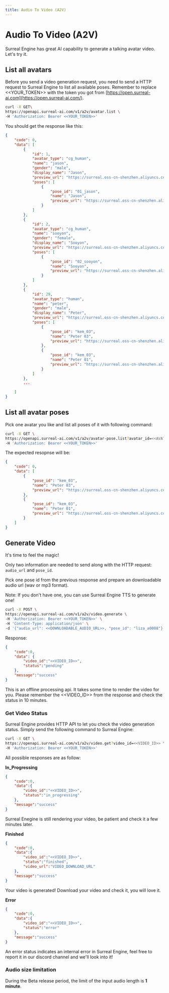 ```yaml
---
title: Audio To Video (A2V)
---
```


# Audio To Video (A2V)

Surreal Engine has great AI capability to generate a talking avatar video. Let's try it.

## List all avatars

Before you send a video generation request, you need to send a HTTP request to Surreal Engine to list all available poses. Remember to replace <<YOUR_TOKEN>> with the token you got from [https://open.surreal-ai.com](https://open.surreal-ai.com/).

```bash
curl -X GET\
https://openapi.surreal-ai.com/v1/a2v/avatar.list \
-H 'Authorization: Bearer <<YOUR_TOKEN>>'
```

You should get the response like this:

```json
{
    "code": 0,
    "data": [
        {
            "id": 1,
            "avatar_type": "cg_human",
            "name": "jason",
            "gender": "male",
            "display_name": "Jason",
            "preview_url": "https://surreal.oss-cn-shenzhen.aliyuncs.com/tahoe_virtual_char%2Fcg%2Fv1%2F01_jason%2Ftarget.png?Expires=1650862302&OSSAccessKeyId=LTAI4FhUZsa1YYumWbTWusLN&Signature=829%2F1AdADAmkCPinl0C5ch3KCIs%3D",
            "poses": [
                {
                    "pose_id": "01_jason",
                    "name": "Jason",
                    "preview_url": "https://surreal.oss-cn-shenzhen.aliyuncs.com/tahoe_virtual_char%2Fcg%2Fv1%2F01_jason%2Ftarget.png?Expires=1650862302&OSSAccessKeyId=LTAI4FhUZsa1YYumWbTWusLN&Signature=829%2F1AdADAmkCPinl0C5ch3KCIs%3D"
                }
            ]
        },
        {
            "id": 2,
            "avatar_type": "cg_human",
            "name": "sooyon",
            "gender": "female",
            "display_name": "Sooyon",
            "preview_url": "https://surreal.oss-cn-shenzhen.aliyuncs.com/tahoe_virtual_char%2Fcg%2Fv1%2F02_sooyon%2Ftarget.png?Expires=1650862302&OSSAccessKeyId=LTAI4FhUZsa1YYumWbTWusLN&Signature=P%2FVIGKQ0d0ky1QmepEif6Cbsuvc%3D",
            "poses": [
                {
                    "pose_id": "02_sooyon",
                    "name": "Sooyon",
                    "preview_url": "https://surreal.oss-cn-shenzhen.aliyuncs.com/tahoe_virtual_char%2Fcg%2Fv1%2F02_sooyon%2Ftarget.png?Expires=1650862302&OSSAccessKeyId=LTAI4FhUZsa1YYumWbTWusLN&Signature=P%2FVIGKQ0d0ky1QmepEif6Cbsuvc%3D"
                }
            ]
        },
        {
            "id": 29,
            "avatar_type": "human",
            "name": "peter",
            "gender": "male",
            "display_name": "Peter",
            "preview_url": "https://surreal.oss-cn-shenzhen.aliyuncs.com/tahoe_virtual_char%2Fv3%2Fkem_13%2Ftarget.png?Expires=1650862302&OSSAccessKeyId=LTAI4FhUZsa1YYumWbTWusLN&Signature=Ob9yhXsQ5EOttfMLNPD5PMeKDC8%3D",
            "poses": [
                {
                    "pose_id": "kem_03",
                    "name": "Peter 03",
                    "preview_url": "https://surreal.oss-cn-shenzhen.aliyuncs.com/tahoe_virtual_char%2Fv3%2Fkem_03%2Ftarget.png?Expires=1650862302&OSSAccessKeyId=LTAI4FhUZsa1YYumWbTWusLN&Signature=TIFjfaZsKNuYkA1lOWzwKlYap6A%3D"
                },
                {
                    "pose_id": "kem_03",
                    "name": "Peter 01",
                    "preview_url": "https://surreal.oss-cn-shenzhen.aliyuncs.com/tahoe_virtual_char%2Fv3%2Fkem_13%2Ftarget.png?Expires=1650862302&OSSAccessKeyId=LTAI4FhUZsa1YYumWbTWusLN&Signature=Ob9yhXsQ5EOttfMLNPD5PMeKDC8%3D"
                }
            ]
        },
        ...

    ]
}
```


## List all avatar poses

Pick one avatar you like and list all poses of it with following command:

```bash
curl -X GET \
https://openapi.surreal-ai.com/v1/a2v/avatar-pose.list?avatar_id=<<AVATAR_ID>> \
-H 'Authorization: Bearer <<YOUR_TOKEN>>'
```

The expected resopnse will be:

```json
{
    "code": 0,
    "data": [
        {
            "pose_id": "kem_03",
            "name": "Peter 03",
            "preview_url": "https://surreal.oss-cn-shenzhen.aliyuncs.com/tahoe_virtual_char%2Fv3%2Fkem_03%2Ftarget.png?Expires=1650862302&OSSAccessKeyId=LTAI4FhUZsa1YYumWbTWusLN&Signature=TIFjfaZsKNuYkA1lOWzwKlYap6A%3D"
        },
        {
            "pose_id": "kem_03",
            "name": "Peter 01",
            "preview_url": "https://surreal.oss-cn-shenzhen.aliyuncs.com/tahoe_virtual_char%2Fv3%2Fkem_13%2Ftarget.png?Expires=1650862302&OSSAccessKeyId=LTAI4FhUZsa1YYumWbTWusLN&Signature=Ob9yhXsQ5EOttfMLNPD5PMeKDC8%3D"
        }
    ]
}
```


## Generate Video

It's time to feel the magic!

Only two information are needed to send along with the HTTP request: `audio_url` and `pose_id`.

Pick one pose id from the previous response and prepare an downloadable audio url (wav or mp3 format).

Note: If you don't have one, you can use Surreal Engine TTS to generate one!

```bash
curl -X POST \
https://openapi.surreal-ai.com/v1/a2v/video.generate \
-H 'Authorization: Bearer <<YOUR_TOKEN>>' \
-H 'Content-Type: application/json' \
-d '{"audio_url": <<DOWNLOADABLE_AUDIO_URL>>, "pose_id": "liza_a0008"}'
```

Response:

```json
{
	"code":0,
	"data": {
		"video_id":"<<VIDEO_ID>>",
        "status":"pending"
	},
	"message":"success"
}
```

This is an offline processing api. It takes some time to render the video for you. Please remember the <<VIDEO_ID>> from the response and check the status in 10 minutes.


### Get Video Status

Surreal Engine provides HTTP API to let you check the video generation status. Simply send the following command to Surreal Engine:

```bash
curl -X GET \
https://openapi.surreal-ai.com/v1/a2v/video.get?video_id=<<VIDEO_ID>> \
-H 'Authorization: Bearer <<YOUR_TOKEN>>'
```

All possible responses are as follow:

**In_Progressing**

```json
{
    "code":0,
    "data":{
        "video_id":"<<VIDEO_ID>>",
        "status":"in_progressing"
    },
    "message":"success"
}
```

Surreal Enegine is still rendering your video, be patient and check it a few minutes later.

**Finished**

```json
{
    "code":0,
    "data":{
        "video_id":"<<VIDEO_ID>>",
        "status":"finished",
        "video_url":"VIDEO_DOWNLOAD_URL"
    },
    "message":"success"
}
```

Your video is generated! Download your video and check it, you will love it.

**Error**

```json
{
    "code":0,
    "data":{
        "video_id":"<<VIDEO_ID>>",
        "status":"error"
    },
    "message":"success"
}
```

An error status indicates an internal error in Surreal Engine, feel free to report it in our discord channel and we'll look into it!


### Audio size limitation

During the Beta release period, the limit of the input audio length is **1 minute**.

